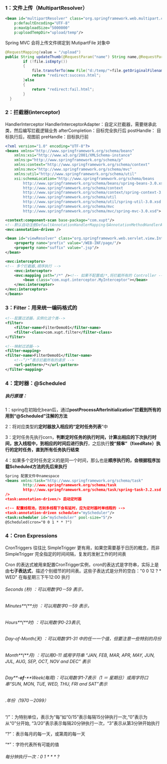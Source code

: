 ### 1：文件上传（MultipartResolver）

```xml
<bean id="multipartResolver" class="org.springframework.web.multipart.commons.CommonsMultipartResolver"
	p:defaultEncoding="UTF-8"
	p:maxUploadSize="5000000"
	p:uploadTempDir="upload/temp"/>
```

  Spring MVC 会将上传文件绑定到 MutipartFile 对象中

```java
@RequestMapping(value = "/upload")
public String updateThumb(@RequestParam("name") String name,@RequestParam("file") MultipartFile file) throws Exception{
		if (!file.isEmpty()) 
		{
			file.transferTo(new File("d:/temp/"+file.getOriginalFilename()));
			return "redirect:success.html";
		}else
		{
			return "redirect:fail.html";
		}
  }
```

### 2：拦截器(interceptor)

HandlerInterceptor
HandlerInterceptorAdapter：自定义拦截器，需要继承此类，然后编写拦截逻辑业务
 	afterCompletion：目标完全执行后
	postHandle： 目标执行后，视图前
	preHandle：目标执行前

```xml
<?xml version="1.0" encoding="UTF-8"?>
<beans xmlns="http://www.springframework.org/schema/beans"
	xmlns:xsi="http://www.w3.org/2001/XMLSchema-instance"
	xmlns:p="http://www.springframework.org/schema/p"
	xmlns:context="http://www.springframework.org/schema/context"
	xmlns:mvc="http://www.springframework.org/schema/mvc"
	xmlns:util="http://www.springframework.org/schema/util"
	xsi:schemaLocation="http://www.springframework.org/schema/beans
		http://www.springframework.org/schema/beans/spring-beans-3.0.xsd
		http://www.springframework.org/schema/context
		http://www.springframework.org/schema/context/spring-context-3.0.xsd
		http://www.springframework.org/schema/util
		http://www.springframework.org/schema/util/spring-util-3.0.xsd
		http://www.springframework.org/schema/mvc
		http://www.springframework.org/schema/mvc/spring-mvc-3.0.xsd">

<context:component-scan base-package="com.xupt"/>
<!--默认自动注册DefaultAnnotationHandlerMapping与AnnotationMethodHandlerAdapter 两个bean和  FormattingConversionServiceFactoryBean -->
<mvc:annotation-driven />

<bean id="viewResolver" class="org.springframework.web.servlet.view.InternalResourceViewResolver">
	<property name="prefix" value="/WEB-INF/page/"/>
	<property name="suffix" value=".jsp"/>
</bean>

<mvc:interceptors>
<!-- 多个拦截器,顺序执行 -->
	<mvc:interceptor>
	<mvc:mapping path="/*" /><!-- 如果不配置或/*,将拦截所有的 Controller -->
		<bean class="com.xupt.interceptor.MyInterceptor"></bean>
	</mvc:interceptor>
</mvc:interceptors>
</beans>
```

### 3：Filter：用来统一编码格式的

```xml
<!--配置过滤器，实例化这个类--> 
<filter>
	<filter-name>FilterDemo01</filter-name>
	<filter-class>com.xupt.filter</filter-class>
</filter>
 
<!--映射过滤器-->
<filter-mapping>
<filter-name>FilterDemo01</filter-name>
	<!--“/*”表示拦截所有的请求 -->
	<url-pattern>/*</url-pattern>
</filter-mapping>
```



### 4：定时器：@Scheduled

##### 执行原理：

1：spring在初始化bean后，通过**postProcessAfterInitialization”拦截到所有的用到“@Scheduled”注解的方法**

2：将对应类型的**定时器放入相应的“定时任务列表**”中

3：定时任务先执行corn，**判断定时任务的执行时间，计算出相应的下次执行时间，放入线程中，到相应的时间后进行执行**，之后执行**按“频率”（fixedRate）执行的定时任务，直到所有任务执行结束**

4：如果多个定时任务定义的是同一个时间，那么也是**顺序执行的，会根据程序加载Scheduled方法的先后来执行**

```xml
Spring 配置文件中namespace
<beans xmlns:task="http://www.springframework.org/schema/task"
		http://www.springframework.org/schema/task  
		http://www.springframework.org/schema/task/spring-task-3.2.xsd
/>
<task:annotation-driven/> 启动定时器

<!-- 配置线程池，否则多线程下会有延时，应为定时器时单线程的 -->
<task:annotation-driven scheduler="myScheduler"/>
<task:scheduler id="myScheduler" pool-size="5"/> 
@Scheduled(cron="0 0 1 * * ?")
```

### 4：Cron Expressions

CronTriggers 往往比 SimpleTrigger 更有用，如果您需要基于日历的概念，而非SimpleTrigger 完全指定的时间间隔，复发的发射工作的时间表

Cron 的表达式被用来配置CronTrigger实例，cron的表达式是字符串，实际上是由**七子表达式**，描述个别细节的时间表。这些子表达式是分开的空白："0 0 12 ? * WED" 在每星期三下午12:00 执行

###### Seconds (秒)           ：可以用数字0－59 表示，

###### Minutes**(**分)             ：可以用数字0－59 表示，

###### Hours**(**时)                  ：可以用数字0-23表示,

###### Day-of-Month(天) ：可以用数字1-31 中的任一一个值，但要注意一些特别的月份

###### Month**(**月)                 ：可以用0-11 或用字符串  “JAN, FEB, MAR, APR, MAY, JUN, JUL, AUG, SEP, OCT, NOV and DEC” 表示

###### Day**-**of**-**Week(每周)：可以用数字1-7表示（1 ＝ 星期日）或用字符口串“SUN, MON, TUE, WED, THU, FRI and SAT”表示

###### .年份（1970－2099）

“/”：为特别单位，表示为“每”如“0/15”表示每隔15分钟执行一次,“0”表示为从“0”分开始, “3/20”表示表示每隔20分钟执行一次，“3”表示从第3分钟开始执行

“?”：表示每月的每一天，或第周的每一天

“*”：字符代表所有可能的值

###### 每分钟执行一次：0 1 * * * ?






